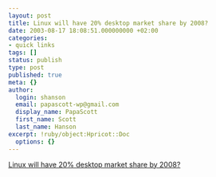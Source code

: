 ```yaml
---
layout: post
title: Linux will have 20% desktop market share by 2008?
date: 2003-08-17 18:08:51.000000000 +02:00
categories:
- quick links
tags: []
status: publish
type: post
published: true
meta: {}
author:
  login: shanson
  email: papascott-wp@gmail.com
  display_name: PapaScott
  first_name: Scott
  last_name: Hanson
excerpt: !ruby/object:Hpricot::Doc
  options: {}
---
```

<p><a title="Gnome preferred as it is _more_ different from Windows, easing re-training" href="http://slashdot.org/article.pl?sid=03/08/17/1459202">Linux will have 20% desktop market share by 2008?</a></p>
